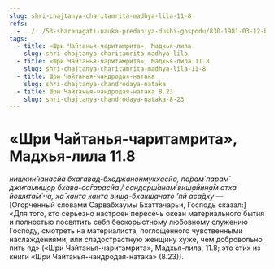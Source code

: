 ```yaml
---
slug: shri-chajtanya-charitamrita-madhya-lila-11-8
refs:
  - ../../53-sharanagati-nauka-predaniya-dushi-gospodu/830-1981-03-12-b1-znanie-mozhet-ispolzovatsya-v-sluzhenii-no-fundament-eto-sharanagati.md
tags:
  - title: «Шри Чайтанья-чаритамрита», Мадхья-лила
    slug: shri-chajtanya-charitamrita-madhya-lila
  - title: «Шри Чайтанья-чаритамрита», Мадхья-лила 11.8
    slug: shri-chajtanya-charitamrita-madhya-lila-11-8
  - title: Шри Чайтанья-чандродая-натака
    slug: shri-chajtanya-chandrodaya-nataka
  - title: Шри Чайтанья-чандродая-натака 8.23
    slug: shri-chajtanya-chandrodaya-nataka-8-23
---
```


# «Шри Чайтанья-чаритамрита», Мадхья-лила 11.8

*ниш̣кин̃чанасйа бхагавад-бхаджанонмукхасйа, па̄рам̇ парам̇ джигамиш̣ор бхава-са̄гарасйа / сандарш́анам̇ виш̣айин̣а̄м атха йош̣ита̄м̇ ча, ха̄ ханта ханта виш̣а-бхакш̣ан̣ато ’пй аса̄дху* — [Огорченный словами Сарвабхаумы Бхаттачарьи, Господь сказал:] «Для того, кто серьезно настроен пересечь океан материального бытия и полностью посвятить себя бескорыстному любовному служению Господу, смотреть на материалиста, поглощенного чувственными наслаждениями, или сладострастную женщину хуже, чем добровольно пить яд» («Шри Чайтанья-чаритамрита», Мадхья-лила, 11.8; это стих из книги «Шри Чайтанья-чандродая-натака» (8.23)).
